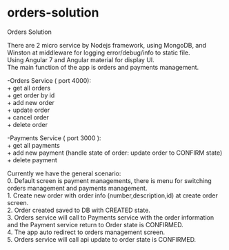# orders-solution
Orders Solution 

There are 2 micro service by Nodejs framework, using MongoDB, and Winston at middleware for logging error/debug/info to static file.<br/>
Using Angular 7 and Angular material for display UI. <br/>
The main function of the app is orders and payments management.<br/>

-Orders Service ( port 4000): <br/>
    + get all orders <br/>
    + get order by id <br/>
    + add new order <br/>
    + update order <br/>
    + cancel order <br/>
    + delete order <br/>

-Payments Service ( port 3000 ): <br/>
    + get all payments <br/>
    + add new payment (handle state of order: update order to CONFIRM state) <br/>
    + delete payment <br/>

Currently we have the general scenario:  <br/>
    0. Default screen is payment managements, there is menu for switching orders management and payments management. <br/>
    1. Create new order with order info (number,description,id) at create order screen. <br/>
    2. Order created saved to DB with CREATED state.<br/>
    3. Orders service will call to Payments service with the order information and the Payment service return to Order state is CONFIRMED.<br/>
    4. The app auto redirect to orders management screen.<br/>
    5. Orders service will call api update to order state is CONFIRMED.<br/>
